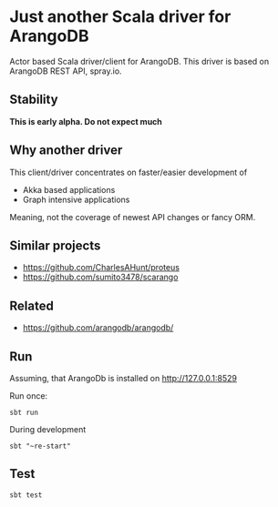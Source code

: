 Just another Scala driver for ArangoDB
======================================

Actor based Scala driver/client for ArangoDB.
This driver is based on ArangoDB REST API, spray.io.

Stability
---------

**This is early alpha.
Do not expect much**

Why another driver
------------------

This client/driver concentrates on faster/easier development of

* Akka based applications
* Graph intensive applications

Meaning, not the coverage of newest API changes or fancy ORM.

Similar projects
----------------

* https://github.com/CharlesAHunt/proteus
* https://github.com/sumito3478/scarango

Related
-------

* https://github.com/arangodb/arangodb/

Run
---

Assuming, that ArangoDb is installed on http://127.0.0.1:8529

Run once:

```
sbt run
```

During development

```
sbt "~re-start"
```

Test
----

```
sbt test
```
